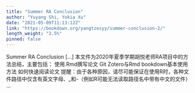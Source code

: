 ```yaml
---
title: "Summer RA Conclusion"
author: "Yuyang Shi, Yokia Xu"
date: "2021-05-09T11:13:12Z"
link: "https://bookdown.org/yangtzesyy/summer-conclusion-2/"
length_weight: "3.5%"
pinned: false
---
```


Summer RA Conclusion [...] 本文件为2020年夏季学期胡悦老师RA项目中的方法总结，主要包括： 使用.Rmd撰写论文 Git Zotero与Rmd bookdown基本使用方法 如何快速阅读论文 提醒：由于各种原因，请尽可能保证在使用R时，各种文件路径中仅含有英文字母、_和-（例如R可能无法读取路径名中带有中文的文件） ...
